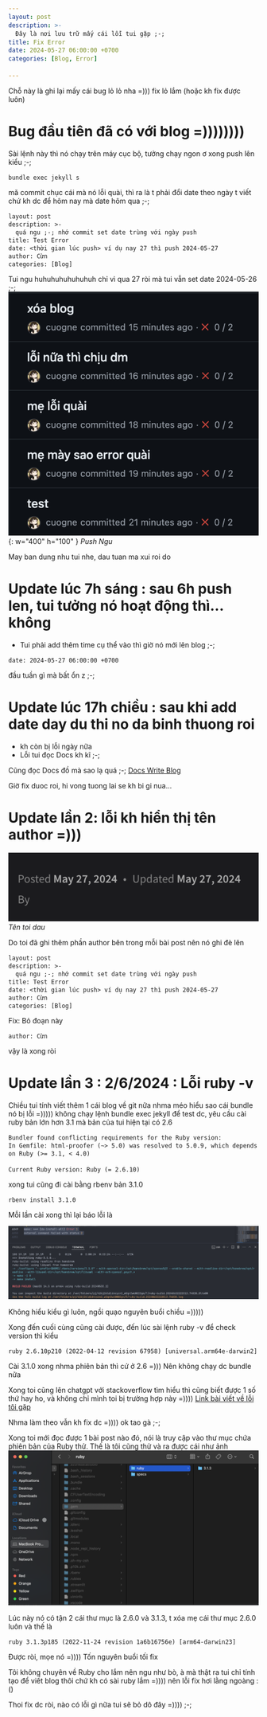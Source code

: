 ```yaml
---
layout: post
description: >-
  Đây là nơi lưu trữ mấy cái lỗi tui gặp ;-;
title: Fix Error
date: 2024-05-27 06:00:00 +0700
categories: [Blog, Error]

---
```

Chỗ này là ghi lại mấy cái bug lỏ lỏ nha =))) fix lỏ lắm (hoặc kh fix được luôn)

# Bug đầu tiên đã có với blog =))))))))

Sài lệnh này thì nó chạy trên máy cục bộ, tưởng chạy ngon ơ xong push lên kiểu ;-;

```console
bundle exec jekyll s
```

mă commit chục cái mà nó lỗi quài, thì ra là t phải đổi date theo ngày t viết chứ kh dc để hôm nay mà date hôm qua ;-;

```console
layout: post
description: >-
  quá ngu ;-; nhớ commit set date trùng với ngày push
title: Test Error
date: <thời gian lúc push> ví dụ nay 27 thì push 2024-05-27
author: Cừn
categories: [Blog]
```

Tui ngu huhuhuhuhuhuhuh chỉ vì qua 27 ròi mà tui vẫn set date 2024-05-26 ;-;
![Push Ngu](/img/fixerror/pushngu.png){: w="400" h="100" }
_Push Ngu_

May ban dung nhu tui nhe, dau tuan ma xui roi do

# Update lúc 7h sáng : sau 6h push len, tui tưởng nó hoạt động thì... không
- Tui phải add thêm time cụ thể vào thì giờ nó mới lên blog ;-;
```console
date: 2024-05-27 06:00:00 +0700
```
đầu tuần gì mà bất ổn z ;-;

# Update lúc 17h chiều : sau khi add date day du thi no da binh thuong roi
- kh còn bị lỗi ngày nữa
- Lỗi tui đọc Docs kh kĩ ;-;

Cũng đọc Docs đồ mà sao lạ quá ;-; [Docs Write Blog](https://chirpy.cotes.page/posts/write-a-new-post/)

Giờ fix duoc roi, hi vong tuong lai se kh bi gi nua...

# Update lần 2: lỗi kh hiển thị tên author =)))

![Tên tao đâu](/img/fixerror/tentaodau.png)
_Tên toi dau_

Do toi đã ghi thêm phần author bên trong mỗi bài post nên nó ghi đè lên

```console
layout: post
description: >-
  quá ngu ;-; nhớ commit set date trùng với ngày push
title: Test Error
date: <thời gian lúc push> ví dụ nay 27 thì push 2024-05-27
author: Cừn
categories: [Blog]
```
Fix: Bỏ đoạn này

```console
author: Cừn
```
vậy là xong ròi

# Update lần 3 : 2/6/2024 : Lỗi ruby -v

Chiều tui tính viết thêm 1 cái blog về git nữa nhma méo hiểu sao cái bundle nó bị lỗi =))))) không chạy lệnh bundle exec jekyll để test dc, yêu cầu cài ruby bản lớn hơn 3.1 mà bản của tui hiện tại có 2.6

```console
Bundler found conflicting requirements for the Ruby version: 
In Gemfile: html-proofer (~> 5.0) was resolved to 5.0.9, which depends on Ruby (>= 3.1, < 4.0)

Current Ruby version: Ruby (= 2.6.10)
```

xong tui cũng đi cài bằng rbenv bản 3.1.0

```console
rbenv install 3.1.0
```

Mỗi lần cài xong thì lại báo lỗi là 

![Lỗi Ruby](/img/fixerror/rubyerror.png)

Không hiểu kiểu gì luôn, ngồi quạo nguyên buổi chiều =)))))

Xong đến cuối cùng cũng cài được, đến lúc sài lệnh ruby -v để check version thì kiểu

```console
ruby 2.6.10p210 (2022-04-12 revision 67958) [universal.arm64e-darwin2]
```

Cài 3.1.0 xong nhma phiên bản thì cứ ở 2.6 =))) Nên không chạy dc bundle nữa

Xong toi cũng lên chatgpt với stackoverflow tìm hiểu thì cũng biết được 1 số thứ hay ho, và không chỉ mình toi bị trường hợp này =)))) [Link bài viết về lỗi tôi gặp](https://stackoverflow.com/questions/76938956/installed-latest-ruby-on-mac-but-still-showing-old-in-terminal) 

Nhma làm theo vẫn kh fix dc =)))) ok tao gà ;-;

Xong toi mới đọc được 1 bài post nào đó, nói là truy cập vào thư mục chứa phiên bản của Ruby thử. Thế là tôi cũng thử và ra được cái như ảnh
![Folder Ruby](/img/fixerror/folderruby.png)

Lúc này nó có tận 2 cái thư mục là 2.6.0 và 3.1.3, t xóa mẹ cái thư mục 2.6.0 luôn và thế là 

```console
ruby 3.1.3p185 (2022-11-24 revision 1a6b16756e) [arm64-darwin23]
```

Được ròi, mọe nó =)))) Tốn nguyên buổi tối fix 

Tôi không chuyên về Ruby cho lắm nên ngu như bò, à mà thật ra tui chỉ tính tạo để viết blog thôi chứ kh có sài ruby lắm =)))) nên lỗi fix hơi lằng ngoàng :()

Thoi fix dc ròi, nào có lỗi gì nữa tui sẽ bỏ dô đây =)))) ;-;
